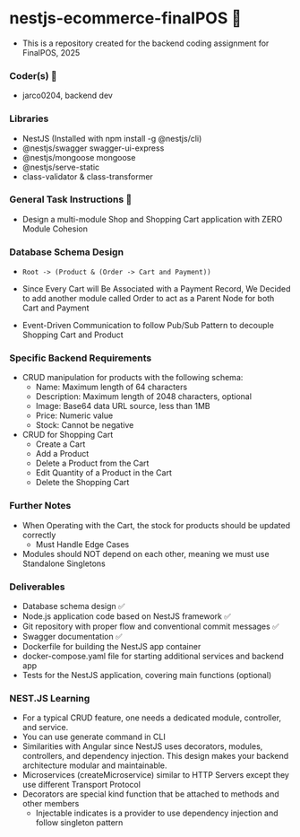 # nestjs-ecommerce-finalPOS 🚀

- This is a repository created for the backend coding assignment for FinalPOS, 2025

### Coder(s) 🦾

- jarco0204, backend dev

### Libraries

- NestJS (Installed with npm install -g @nestjs/cli)
- @nestjs/swagger swagger-ui-express
- @nestjs/mongoose mongoose
- @nestjs/serve-static
- class-validator & class-transformer 

### General Task Instructions 👑

- Design a multi-module Shop and Shopping Cart application with ZERO Module Cohesion

### Database Schema Design

- `Root -> (Product & (Order -> Cart and Payment))`
- Since Every Cart will Be Associated with a Payment Record, We Decided to add another module called Order to act as a Parent Node for both Cart and Payment

- Event-Driven Communication to follow Pub/Sub Pattern to decouple Shopping Cart and Product

### Specific Backend Requirements

- CRUD manipulation for products with the following schema:
  - Name: Maximum length of 64 characters
  - Description: Maximum length of 2048 characters, optional
  - Image: Base64 data URL source, less than 1MB
  - Price: Numeric value
  - Stock: Cannot be negative
- CRUD for Shopping Cart
  - Create a Cart
  - Add a Product
  - Delete a Product from the Cart
  - Edit Quantity of a Product in the Cart
  - Delete the Shopping Cart

### Further Notes

- When Operating with the Cart, the stock for products should be updated correctly
  - Must Handle Edge Cases
- Modules should NOT depend on each other, meaning we must use Standalone Singletons

### Deliverables

- Database schema design ✅
- Node.js application code based on NestJS framework ✅
- Git repository with proper flow and conventional commit messages ✅
- Swagger documentation ✅
- Dockerfile for building the NestJS app container
- docker-compose.yaml file for starting additional services and backend app
- Tests for the NestJS application, covering main functions (optional)

### NEST.JS Learning

- For a typical CRUD feature, one needs a dedicated module, controller, and service.
- You can use generate command in CLI
- Similarities with Angular since NestJS uses decorators, modules, controllers, and dependency injection. This design makes your backend architecture modular and maintainable.
- Microservices (createMicroservice) similar to HTTP Servers except they use different Transport Protocol
- Decorators are special kind function that be attached to methods and other members
  - Injectable indicates is a provider to use dependency injection and follow singleton pattern
